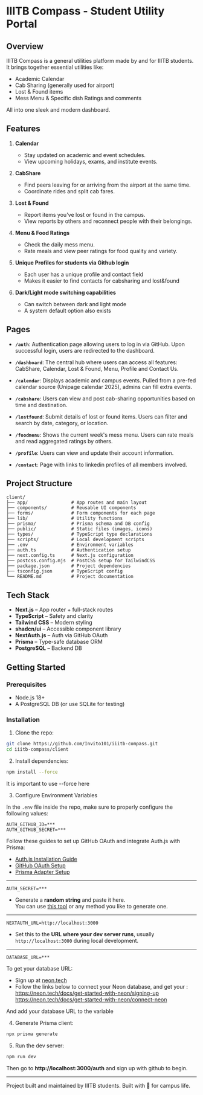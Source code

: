 # IIITB Compass - Student Utility Portal

## Overview

IIITB Compass is a general utilities platform made by and for IIITB students. It brings together essential utilities like:

-  Academic Calendar
-  Cab Sharing (generally used for airport)
-  Lost & Found items
-  Mess Menu & Specific dish Ratings and comments

All into one sleek and modern dashboard.

## Features

1. **Calendar**
   - Stay updated on academic and event schedules.
   - View upcoming holidays, exams, and institute events.

2. **CabShare**
   - Find peers leaving for or arriving from the airport at the same time.
   - Coordinate rides and split cab fares.

3. **Lost & Found**
   - Report items you've lost or found in the campus.
   - View reports by others and reconnect people with their belongings.

4. **Menu & Food Ratings**
   - Check the daily mess menu.
   - Rate meals and view peer ratings for food quality and variety.

5. **Unique Profiles for students via Github login**
   - Each user has a unique profile and contact field
   - Makes it easier to find contacts for cabsharing and lost&found

6. **Dark/Light mode switching capabilities**
   - Can switch between dark and light mode
   - A system default option also exists



## Pages

- **`/auth`**: Authentication page allowing users to log in via GitHub. Upon successful login, users are redirected to the dashboard.

- **`/dashboard`**: The central hub where users can access all features: CabShare, Calendar, Lost & Found, Menu, Profile and Contact Us.

- **`/calendar`**: Displays academic and campus events. Pulled from a pre-fed calendar source (Unipage calendar 2025), admins can fill extra events.

- **`/cabshare`**: Users can view and post cab-sharing opportunities based on time and destination.

- **`/lostfound`**: Submit details of lost or found items. Users can filter and search by date, category, or location.

- **`/foodmenu`**: Shows the current week's mess menu. Users can rate meals and read aggregated ratings by others.

- **`/profile`**: Users can view and update their account information.

- **`/contact`**: Page with links to linkedin profiles of all members involved.


## Project Structure

```
client/
├── app/                # App routes and main layout
├── components/         # Reusable UI components
├── forms/              # Form components for each page
├── lib/                # Utility functions
├── prisma/             # Prisma schema and DB config
├── public/             # Static files (images, icons)
├── types/              # TypeScript type declarations
├── scripts/            # Local development scripts
├── .env                # Environment variables
├── auth.ts             # Authentication setup
├── next.config.ts      # Next.js configuration
├── postcss.config.mjs  # PostCSS setup for TailwindCSS
├── package.json        # Project dependencies
├── tsconfig.json       # TypeScript config
└── README.md           # Project documentation
```

## Tech Stack

- **Next.js** – App router + full-stack routes
- **TypeScript** – Safety and clarity
- **Tailwind CSS** – Modern styling
- **shadcn/ui** – Accessible component library
- **NextAuth.js** – Auth via GitHub OAuth
- **Prisma** – Type-safe database ORM
- **PostgreSQL** – Backend DB 



##  Getting Started

### Prerequisites

- Node.js 18+
- A PostgreSQL DB (or use SQLite for testing)

### Installation

1. Clone the repo:

```bash
git clone https://github.com/Invito101/iiitb-compass.git
cd iiitb-compass/client
```

2. Install dependencies:

```bash
npm install --force
```

It is important to use --force here

 3.  Configure Environment Variables

In the `.env` file inside the repo, make sure to properly configure the following values:

```env
AUTH_GITHUB_ID=***
AUTH_GITHUB_SECRET=***
```

 Follow these guides to set up GitHub OAuth and integrate Auth.js with Prisma:

-  [Auth.js Installation Guide](https://authjs.dev/getting-started/installation)  
-  [GitHub OAuth Setup](https://authjs.dev/getting-started/authentication/oauth#github)  
-  [Prisma Adapter Setup](https://authjs.dev/getting-started/adapters/prisma)

---

```env
AUTH_SECRET=***
```

- Generate a **random string** and paste it here.  
  You can use [this tool](https://generate-secret.vercel.app/32) or any method you like to generate one.

---

```env
NEXTAUTH_URL=http://localhost:3000
```

- Set this to the **URL where your dev server runs**, usually `http://localhost:3000` during local development.

---

```env
DATABASE_URL=***
```

To get your database URL:

 - Sign up at [neon.tech](https://neon.tech/docs/get-started-with-neon/signing-up)  
 - Follow the links below to connect your Neon database, and get your :  
    https://neon.tech/docs/get-started-with-neon/signing-up
    https://neon.tech/docs/get-started-with-neon/connect-neon

And add your database URL to the variable






4. Generate Prisma client:

```bash
npx prisma generate
```

5. Run the dev server:

```bash
npm run dev
```

Then go to **http://localhost:3000/auth** and sign up with github to begin.

---

Project built and maintained by IIITB students. Built with 💜 for campus life.
